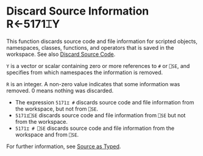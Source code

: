 <h1 class="heading"><span class="name">Discard Source Information</span> <span class="command">R←5171⌶Y</span></h1>

This function discards source code and file information for scripted objects, namespaces, classes, functions, and operators that is saved in the workspace. See also [Discard Source Code](discard-source-code.md).

`Y` is a vector or scalar containing zero or more references to `#` or `⎕SE`, and specifies from which namespaces the information is removed.

`R` is an integer. A non-zero value indicates that some information was removed. 0 means nothing was discarded.

- The expression `5171⌶ #` discards source code and file information from the workspace, but not from  `⎕SE`.
- `5171⌶⎕SE` discards source code and file information from `⎕SE` but not from the workspace.
- `5171⌶ # ⎕SE` discards source code and file information from the workspace and from  `⎕SE`.

For further information, see [Source as Typed](../introduction/source-as-typed.md).
